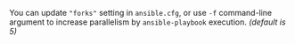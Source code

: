 You can update `"forks"` setting in `ansible.cfg`, or use `-f` command-line argument to increase parallelism by `ansible-playbook` execution. _(default is 5)_
